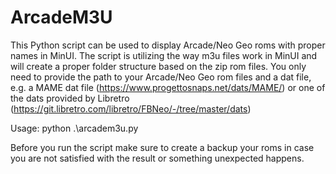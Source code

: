 # ArcadeM3U
This Python script can be used to display Arcade/Neo Geo roms with proper names in MinUI. The script is utilizing the way m3u files work in MinUI and will create a proper folder structure based on the zip rom files. You only need to provide the path to your Arcade/Neo Geo rom files and a dat file, e.g. a MAME dat file (https://www.progettosnaps.net/dats/MAME/) or one of the dats provided by Libretro (https://git.libretro.com/libretro/FBNeo/-/tree/master/dats)

Usage: python .\arcadem3u.py <path to roms> <path to dat file>

Before you run the script make sure to create a backup your roms in case you are not satisfied with the result or something unexpected happens.
